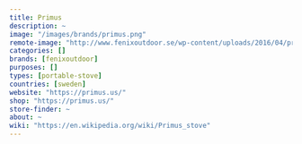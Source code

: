 ```yaml
---
title: Primus
description: ~
image: "/images/brands/primus.png"
remote-image: "http://www.fenixoutdoor.se/wp-content/uploads/2016/04/primus.png"
categories: []
brands: [fenixoutdoor]
purposes: []
types: [portable-stove]
countries: [sweden]
website: "https://primus.us/"
shop: "https://primus.us/"
store-finder: ~
about: ~
wiki: "https://en.wikipedia.org/wiki/Primus_stove"
---
```

